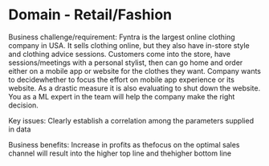 # Domain - Retail/Fashion

Business challenge/requirement: Fyntra is the largest online clothing company in USA. It sells clothing online, but they also have in-store style and clothing advice sessions. Customers come into the store, have sessions/meetings with a personal stylist, then can go home and order either on a mobile app or website for the clothes they want. Company wants to decidewhether to focus the effort on mobile app experience or its website. As a drastic measure it is also evaluating to shut down the website. You as a ML expert in the team will help the company make the right decision.

Key issues: Clearly establish a correlation among the parameters supplied in data

Business benefits: Increase in profits as thefocus on the optimal sales channel will result into the higher top line and thehigher bottom line


